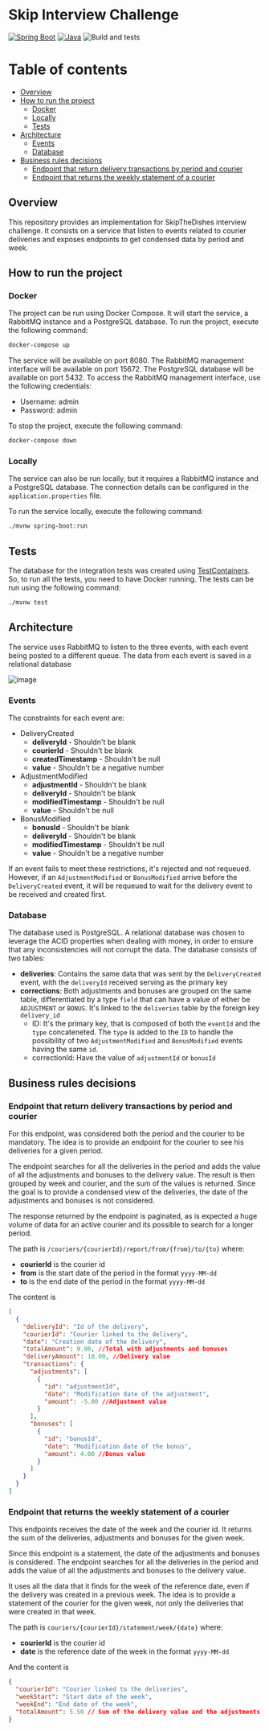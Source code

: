 # Skip Interview Challenge
[![Spring Boot](https://img.shields.io/badge/spring--boot-3.0.5-green?style=flat-square&logo=spring-boot)](https://spring.io/)
[![Java](https://img.shields.io/badge/java-17-blue?style=flat-square&logo=oracle)](https://www.java.com/en/)
![Build and tests](https://github.com/mcorreiab/skip-interview-challenge/actions/workflows/buid-test.yml/badge.svg)

# Table of contents
- [Overview](#overview)
- [How to run the project](#how-to-run-the-project)
  - [Docker](#docker)
  - [Locally](#locally)
  - [Tests](#tests)
- [Architecture](#architecture)
  - [Events](#events)
  - [Database](#database)
- [Business rules decisions](#business-rules-decisions)
  - [Endpoint that return delivery transactions by period and courier](#endpoint-that-return-delivery-transactions-by-period-and-courier)
  - [Endpoint that returns the weekly statement of a courier](#endpoint-that-returns-the-weekly-statement-of-a-courier)

## Overview
This repository provides an implementation for SkipTheDishes interview challenge. It consists on a service that listen to events related to courier deliveries and exposes endpoints to get condensed data by period and week.

## How to run the project
### Docker
The project can be run using Docker Compose. It will start the service, a RabbitMQ instance and a PostgreSQL database. To run the project, execute the following command:
```bash
docker-compose up
```
The service will be available on port 8080. The RabbitMQ management interface will be available on port 15672. The PostgreSQL database will be available on port 5432.
To access the RabbitMQ management interface, use the following credentials:
- Username: admin
- Password: admin

To stop the project, execute the following command:
```bash
docker-compose down
```

### Locally
The service can also be run locally, but it requires a RabbitMQ instance and a PostgreSQL database. The connection details can be configured in the `application.properties` file.

To run the service locally, execute the following command:
```bash
./mvnw spring-boot:run
```

## Tests
The database for the integration tests was created using [TestContainers](https://www.testcontainers.org/). So, to run all the tests, you need to have Docker running.
The tests can be run using the following command:
```bash
./mvnw test
```

## Architecture

The service uses RabbitMQ to listen to the three events, with each event being posted to a different queue. The data from each event is saved in a relational database

![image](https://user-images.githubusercontent.com/37126173/232259882-da10161b-b17d-4e84-844c-04412619d7b7.png)

### Events
The constraints for each event are:
- DeliveryCreated
  - **deliveryId** - Shouldn't be blank
  - **courierId** - Shouldn't be blank
  - **createdTimestamp** - Shouldn't be null
  - **value** - Shouldn't be a negative number
- AdjustmentModified
  - **adjustmentId** - Shouldn't be blank
  - **deliveryId** - Shouldn't be blank
  - **modifiedTimestamp** - Shouldn't be null
  - **value** - Shouldn't be null
- BonusModified
  - **bonusId** - Shouldn't be blank
  - **deliveryId** - Shouldn't be blank
  - **modifiedTimestamp** - Shouldn't be null
  - **value** - Shouldn't be a negative number
  
If an event fails to meet these restrictions, it's rejected and not requeued. However, if an `AdjustmentModified` or `BonusModified` arrive before the `DeliveryCreated` event, it will be requeued to wait for the delivery event to be received and created first.

### Database
The database used is PostgreSQL. A relational database was chosen to leverage the ACID properties when dealing with money, in order to ensure that any inconsistencies will not corrupt the data. The database consists of two tables:
- **deliveries**: Contains the same data that was sent by the `DeliveryCreated` event, with the `deliveryId` received serving as the primary key
- **corrections**: Both adjustments and bonuses are grouped on the same table, differentiated by a type `field` that can have a value of either be `ADJUSTMENT` or `BONUS`. It's linked to the `deliveries` table by the foreign key `delivery_id`
  - ID: It's the primary key, that is composed of both the `eventId` and the `type` concateneted. The `type` is added to the `ID` to handle the possibility of two `AdjustmentModified` and `BonusModified` events having the same `id`.
  - correctionId: Have the value of `adjustmentId` or `bonusId`

## Business rules decisions
### Endpoint that return delivery transactions by period and courier
For this endpoint, was considered both the period and the courier to be mandatory. The idea is to provide an endpoint for the courier to see his deliveries for a given period.

The endpoint searches for all the deliveries in the period and adds the value of all the adjustments and bonuses to the delivery value. The result is then grouped by week and courier, and the sum of the values is returned. Since the goal is to provide a condensed view of the deliveries, the date of the adjustments and bonuses is not considered.

The response returned by the endpoint is paginated, as is expected a huge volume of data for an active courier and its possible to search for a longer period.

The path is `/couriers/{courierId}/report/from/{from}/to/{to}` where:
- **courierId** is the courier id
- **from** is the start date of the period in the format `yyyy-MM-dd`
- **to** is the end date of the period in the format `yyyy-MM-dd`

The content is
```json
[
  {
    "deliveryId": "Id of the delivery",
    "courierId": "Courier linked to the delivery",
    "date": "Creation date of the delivery",
    "totalAmount": 9.00, //Total with adjustments and bonuses
    "deliveryAmount": 10.00, //Delivery value
    "transactions": {
      "adjustments": [
        {
          "id": "adjustmentId",
          "date": "Modification date of the adjustment",
          "amount": -5.00 //Adjustment value
        }
      ],
      "bonuses": [
        {
          "id": "bonusId",
          "date": "Modification date of the bonus",
          "amount": 4.00 //Bonus value
        }
      ]
    }
  }
]
```
### Endpoint that returns the weekly statement of a courier
This endpoints receives the date of the week and the courier id. It returns the sum of the deliveries, adjustments and bonuses for the given week.

Since this endpoint is a statement, the date of the adjustments and bonuses is considered. The endpoint searches for all the deliveries in the period and adds the value of all the adjustments and bonuses to the delivery value.

It uses all the data that it finds for the week of the reference date, even if the delivery was created in a previous week. The idea is to provide a statement of the courier for the given week, not only the deliveries that were created in that week.

The path is `couriers/{courierId}/statement/week/{date}` where:
- **courierId** is the courier id
- **date** is the reference date of the week in the format `yyyy-MM-dd`

And the content is
```json
{
  "courierId": "Courier linked to the deliveries",
  "weekStart": "Start date of the week",
  "weekEnd": "End date of the week",
  "totalAmount": 5.50 // Sum of the delivery value and the adjustments and bonuses
}
```